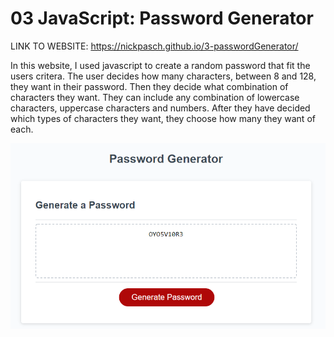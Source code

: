# 03 JavaScript: Password Generator

LINK TO WEBSITE: https://nickpasch.github.io/3-passwordGenerator/

In this website, I used javascript to create a random password that fit the users critera. The user decides how many characters, between 8 and 128, they want in their password. Then they decide what combination of characters they want. They can include any combination of lowercase characters, uppercase characters and numbers. After they have decided which types of characters they want, they choose how many they want of each. 

![Image of Website](example.png)
